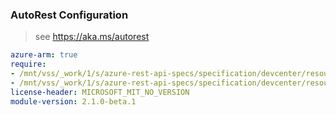 ### AutoRest Configuration

> see https://aka.ms/autorest

``` yaml
azure-arm: true
require:
- /mnt/vss/_work/1/s/azure-rest-api-specs/specification/devcenter/resource-manager/readme.md
- /mnt/vss/_work/1/s/azure-rest-api-specs/specification/devcenter/resource-manager/readme.go.md
license-header: MICROSOFT_MIT_NO_VERSION
module-version: 2.1.0-beta.1
```